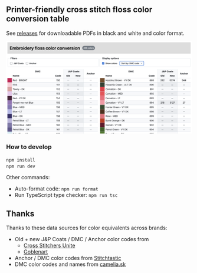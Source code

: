 ## Printer-friendly cross stitch floss color conversion table

See [releases](https://github.com/cheshire137/cross-stitch-color-conversion/releases) for downloadable PDFs in black and white and color format.

![screenshot of color conversion table page](./screenshot.png)

### How to develop

```sh
npm install
npm run dev
```

Other commands:

- Auto-format code: `npm run format`
- Run TypeScript type checker: `npm run tsc`

## Thanks

Thanks to these data sources for color equivalents across brands:

- Old + new J&P Coats / DMC / Anchor color codes from
    - [Cross Stitchers Unite](https://www.oocities.org/anna_merchant/6.txt)
    - [Goblenart](https://www.goblenart.com/old-jpcoats-new-jpcoats-dmc-anchor-conversion-chart/)
- Anchor / DMC color codes from [Stitchtastic](https://www.stitchtastic.com/blog/stch/anchor-to-dmc-threads-conversion-chart/)
- DMC color codes and names from [camelia.sk](http://www.camelia.sk/dmc_1.htm)
